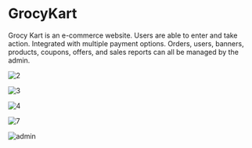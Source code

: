 # GrocyKart

Grocy Kart is an e-commerce website.
Users are able to enter and take action. Integrated with multiple payment options.
Orders, users, banners, products, coupons, offers, and sales reports can all be managed by the admin.


![2](https://user-images.githubusercontent.com/103351267/215391967-4449e8dd-0b38-41d8-8e4b-ac744937a717.PNG)

![3](https://user-images.githubusercontent.com/103351267/215392169-e2d0e135-b1dc-437d-9f4f-c5a637d5dacb.PNG)

![4](https://user-images.githubusercontent.com/103351267/215392203-0aaf314b-6d6d-4420-96d4-6b4f890aff27.PNG)

![7](https://user-images.githubusercontent.com/103351267/215392275-a33605bc-b549-48c9-a560-0ba479802269.PNG)

![admin](https://user-images.githubusercontent.com/103351267/215392303-9f0081a5-cc80-4dfa-aaf0-d6a5158155ac.PNG)
